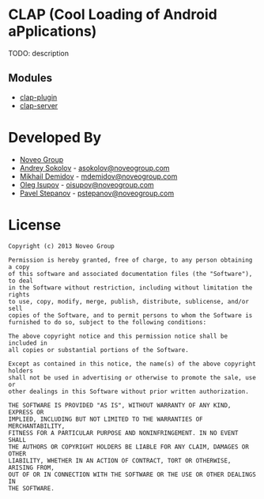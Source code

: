 CLAP (Cool Loading of Android aPplications)
===========================================

TODO: description

Modules
-------

 - [clap-plugin](clap-plugin)
 - [clap-server](clap-server)

Developed By
============

* [Noveo Group](http://noveogroup.com/)
* [Andrey Sokolov](https://github.com/RagnarNSK) - <asokolov@noveogroup.com>
* [Mikhail Demidov](https://github.com/mihaildemidoff) - <mdemidov@noveogroup.com>
* [Oleg Isupov](https://github.com/cypt) - <oisupov@noveogroup.com>
* [Pavel Stepanov](https://github.com/stefan-nsk) - <pstepanov@noveogroup.com>

License
=======

    Copyright (c) 2013 Noveo Group

    Permission is hereby granted, free of charge, to any person obtaining a copy
    of this software and associated documentation files (the "Software"), to deal
    in the Software without restriction, including without limitation the rights
    to use, copy, modify, merge, publish, distribute, sublicense, and/or sell
    copies of the Software, and to permit persons to whom the Software is
    furnished to do so, subject to the following conditions:

    The above copyright notice and this permission notice shall be included in
    all copies or substantial portions of the Software.

    Except as contained in this notice, the name(s) of the above copyright holders
    shall not be used in advertising or otherwise to promote the sale, use or
    other dealings in this Software without prior written authorization.

    THE SOFTWARE IS PROVIDED "AS IS", WITHOUT WARRANTY OF ANY KIND, EXPRESS OR
    IMPLIED, INCLUDING BUT NOT LIMITED TO THE WARRANTIES OF MERCHANTABILITY,
    FITNESS FOR A PARTICULAR PURPOSE AND NONINFRINGEMENT. IN NO EVENT SHALL
    THE AUTHORS OR COPYRIGHT HOLDERS BE LIABLE FOR ANY CLAIM, DAMAGES OR OTHER
    LIABILITY, WHETHER IN AN ACTION OF CONTRACT, TORT OR OTHERWISE, ARISING FROM,
    OUT OF OR IN CONNECTION WITH THE SOFTWARE OR THE USE OR OTHER DEALINGS IN
    THE SOFTWARE.

